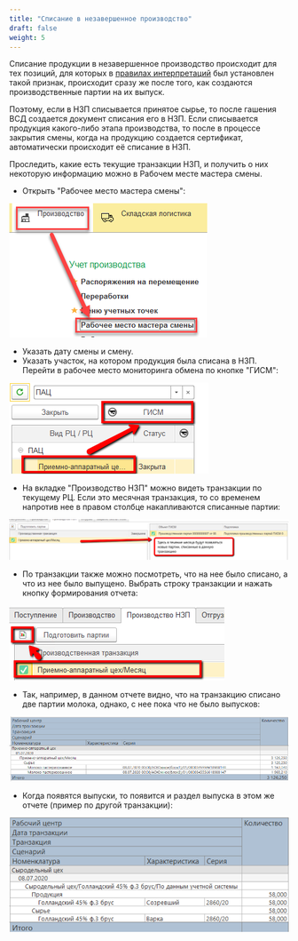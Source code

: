 ```yaml
---
title: "Списание в незавершенное производство"
draft: false
weight: 5
---
```


Списание продукции в незавершенное производство происходит для тех позиций, для которых в [правилах интерпретаций](https://konstanta-it.github.io/erp4food/mercury/manufacture/settingrulesforinterpretation/) был установлен такой признак, происходит сразу же после того, как создаются производственные партии на их выпуск.

Поэтому, если в НЗП списывается принятое сырье, то после гашения ВСД создается документ списания его в НЗП. Если списывается продукция какого-либо этапа производства, то после в процессе закрытия смены, когда на продукцию создается сертификат, автоматически происходит её списание в НЗП.

Проследить, какие есть текущие транзакции НЗП, и получить о них некоторую информацию можно в Рабочем месте мастера смены.

- Открыть "Рабочее место мастера смены":

![image-20200714154021058](image-20200714154021058.png)

- Указать дату смены и смену.
- Указать участок, на котором продукция была списана в НЗП. Перейти в рабочее место мониторинга обмена по кнопке "ГИСМ":

![image-20200708183506446](image-20200708183506446.png)

- На вкладке "Производство НЗП" можно видеть транзакции по текущему РЦ. Если это месячная транзакция, то со временем напротив нее в правом столбце накапливаются списанные партии:

![image-20200708183649231](image-20200708183649231.png)

- По транзакции также можно посмотреть, что на нее было списано, а что из нее было выпущено. Выбрать строку транзакции и нажать кнопку формирования отчета:

![image-20200708183751588](image-20200708183751588.png)

- Так, например, в данном отчете видно, что на транзакцию списано две партии молока, однако, с нее пока что не было выпусков:

![image-20200708183848130](image-20200708183848130.png)

- Когда появятся выпуски, то появится и раздел выпуска в этом же отчете (пример по другой транзакции):

![image-20200708202153996](image-20200708202153996.png)
